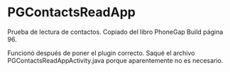 # PGContactsReadApp
Prueba de lectura de contactos. Copiado del libro PhoneGap Build﻿ página 96.

Funcionó después de poner el plugin correcto. Saqué el archivo PGContactsReadAppActivity.java porque aparentemente no es necesario.
